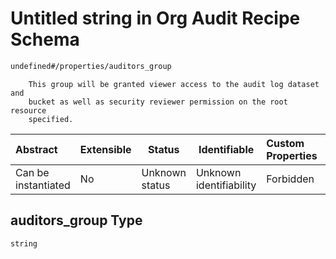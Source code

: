 # Untitled string in Org Audit Recipe Schema

```txt
undefined#/properties/auditors_group
```

        This group will be granted viewer access to the audit log dataset and
        bucket as well as security reviewer permission on the root resource
        specified.


| Abstract            | Extensible | Status         | Identifiable            | Custom Properties | Additional Properties | Access Restrictions | Defined In                                                      |
| :------------------ | ---------- | -------------- | ----------------------- | :---------------- | --------------------- | ------------------- | --------------------------------------------------------------- |
| Can be instantiated | No         | Unknown status | Unknown identifiability | Forbidden         | Allowed               | none                | [audit.schema.json\*](audit.schema.json "open original schema") |

## auditors_group Type

`string`
